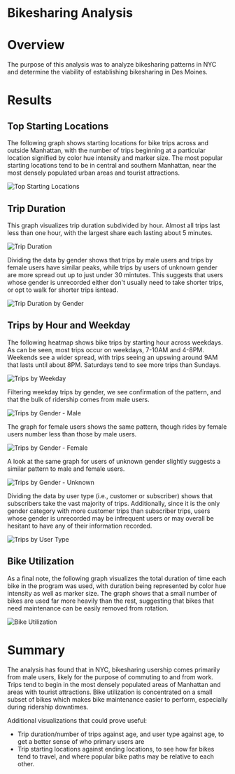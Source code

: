 # Bikesharing Analysis

# Overview

The purpose of this analysis was to analyze bikesharing patterns in NYC and determine the viability of establishing bikesharing in Des Moines.

# Results

## Top Starting Locations

The following graph shows starting locations for bike trips across and outside Manhattan, with the number of trips beginning at a particular location signified by color hue intensity and marker size. The most popular starting locations tend to be in central and southern Manhattan, near the most densely populated urban areas and tourist attractions.

![Top Starting Locations](images/top_starting_locations.png)

## Trip Duration

This graph visualizes trip duration subdivided by hour. Almost all trips last less than one hour, with the largest share each lasting about 5 minutes.

![Trip Duration](images/duration.png)

Dividing the data by gender shows that trips by male users and trips by female users have similar peaks, while trips by users of unknown gender are more spread out up to just under 30 mintutes. This suggests that users whose gender is unrecorded either don't usually need to take shorter trips, or opt to walk for shorter trips isntead.

![Trip Duration by Gender](images/duration_by_gender.png)

## Trips by Hour and Weekday

The following heatmap shows bike trips by starting hour across weekdays. As can be seen, most trips occur on weekdays, 7-10AM and 4-8PM. Weekends see a wider spread, with trips seeing an upswing around 9AM that lasts until about 8PM. Saturdays tend to see more trips than Sundays.

![Trips by Weekday](images/trips_by_weekday.png)

Filtering weekday trips by gender, we see confirmation of the pattern, and that the bulk of ridership comes from male users.

![Trips by Gender - Male](images/trips_by_gender_male.png)

The graph for female users shows the same pattern, though rides by female users number less than those by male users.

![Trips by Gender - Female](images/trips_by_gender_female.png)

A look at the same graph for users of unknown gender slightly suggests a similar pattern to male and female users.

![Trips by Gender - Unknown](images/trips_by_gender_unknown.png)

Dividing the data by user type (i.e., customer or subscriber) shows that subscribers take the vast majority of trips. Additionally, since it is the only gender category with more customer trips than subscriber trips, users whose gender is unrecorded may be infrequent users or may overall be hesitant to have any of their information recorded.

![Trips by User Type](images/trips_by_usertype.png)

## Bike Utilization

As a final note, the following graph visualizes the total duration of time each bike in the program was used, with duration being represented by color hue intensity as well as marker size. The graph shows that a small number of bikes are used far more heavily than the rest, suggesting that bikes that need maintenance can be easily removed from rotation.

![Bike Utilization](images/bike_utilization.png)

# Summary

The analysis has found that in NYC, bikesharing usership comes primarily from male users, likely for the purpose of commuting to and from work. Trips tend to begin in the most densely populated areas of Manhattan and areas with tourist attractions. Bike utilization is concentrated on a small subset of bikes which makes bike maintenance easier to perform, especially during ridership downtimes.

Additional visualizations that could prove useful:
- Trip duration/number of trips against age, and user type against age, to get a better sense of who primary users are
- Trip starting locations against ending locations, to see how far bikes tend to travel, and where popular bike paths may be relative to each other.
